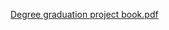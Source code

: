 [Degree graduation project book.pdf](https://github.com/user-attachments/files/17167095/Degree.graduation.project.book.pdf)

